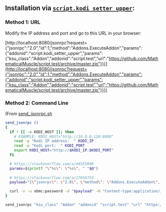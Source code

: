 ## Installation via [`script.kodi_setter_upper`](https://github.com/MathematicalMuscle/script.kodi_setter_upper):

### Method 1: URL

Modify the IP address and port and go to this URL in your browser:

[http://localhost:8080/jsonrpc?request={"jsonrpc":"2.0","id":1,"method":"Addons.ExecuteAddon","params":{"addonid":"script.kodi_setter_upper","params":{"ksu_class":"Addon","addonid":"script.test","url":"https://github.com/MathematicalMuscle/script.test/archive/master.zip"}}}](http://localhost:8080/jsonrpc?request={"jsonrpc":"2.0","id":1,"method":"Addons.ExecuteAddon","params":{"addonid":"script.kodi_setter_upper","params":{"ksu_class":"Addon","addonid":"script.test","url":"https://github.com/MathematicalMuscle/script.test/archive/master.zip"}}})


### Method 2: Command Line

(From [send_jsonrpc.sh](https://github.com/MathematicalMuscle/script.kodi_setter_upper/blob/master/send_jsonrpc.sh)

```bash
send_jsonrpc ()
{
  if ! [[ -v KODI_HOST ]]; then
    # EXAMPLE: KODI_HOST="http://10.0.0.120:8080"
    read -p "Kodi IP address:  " KODI_IP
    read -p "Kodi port:  " KODI_PORT
    export KODI_HOST="http://$KODI_IP:$KODI_PORT"
  fi

  # https://stackoverflow.com/a/44555048
  params=$(printf "\"%s\": \"%s\", " "$@")
  
  # https://stackoverflow.com/a/27658733
  payload="{\"jsonrpc\": \"2.0\", \"method\": \"Addons.ExecuteAddon\", \"id\": 1, \"params\": {\"addonid\": \"script.kodi_setter_upper\", \"params\": {${params::-2}}}}"

  curl -v -u xbmc:password -d "$payload" -H "Content-type:application/json" -X POST "${KODI_HOST}/jsonrpc"  &>/dev/null
}

send_jsonrpc "ksu_class" "Addon" "addonid" "script.test" "url" "https://github.com/MathematicalMuscle/script.test/archive/master.zip"
```
